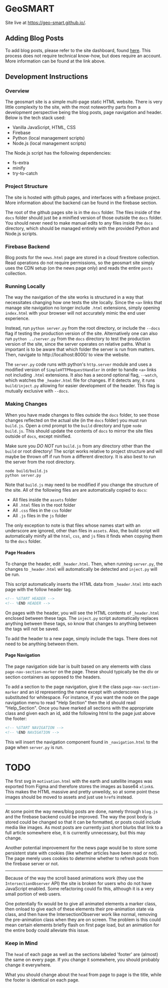 # GeoSMART

Site live at https://geo-smart.github.io/.

## Adding Blog Posts

To add blog posts, please refer to the site dashboard, found [here](https://github.com/geo-smart/site-dashboard). This process does not require technical know-how, but does require an account. More information can be found at the link above.

## Development Instructions

### Overview

The geosmart site is a simple multi-page static HTML website. There is very little complexity to the site, with the most noteworthy parts from a development perspective being the blog posts, page navigation and header. Below is the tech stack used:

* Vanilla JavaScript, HTML, CSS
* Firebase
* Python (local management scripts)
* Node.js (local management scripts)

The Node.js script has the following dependencies:

* fs-extra
* minify
* try-to-catch

### Project Structure

The site is hosted with github pages, and interfaces with a firebase project. More information about the backend can be found in the firebase section.

The root of the github pages site is in the `docs` folder. The files inside of the `docs` folder should just be a minified version of those outside the `docs` folder. You should never need to make manual edits to any files inside the `docs` directory, which should be managed entirely with the provided Python and Node.js scripts.

### Firebase Backend

Blog posts for the `news.html` page are stored in a cloud firestore collection. Read operations do not require permissions, so the geosmart site simply uses the CDN setup (on the news page only) and reads the entire `posts` collection. 

### Running Locally

The way the navigation of the site works is structured in a way that necessitates changing how one tests the site locally. Since the `<a>` links that manage site navigation no longer include `.html` extensions, simply opening `index.html` with your browser will not accurately mimic the end user experience.

Instead, run `python server.py` from the root directory, or include the `--docs` flag if testing the production version of the site. Alternatively one can also run `python ../server.py` from the `docs` directory to test the production version of the site, since the server operates on relative paths. What is important is to be aware that which folder the server is run from matters. Then, navigate to http://localhost:8000/ to view the website.

The `server.py` code runs with python's `http.server` module and uses a modified version of `SimpleHTTPRequestHandler` in order to handle `<a>` links not including `.html` extensions. It also has a second optional flag, `--watch`, which watches the `_header.html` file for changes. If it detects any, it runs `build/inject.py` allowing for easier development of the header. This flag is mutually exclusive with `--docs`.

### Making Changes

When you have made changes to files outside the `docs` folder, to see those changes reflected on the actual site (in the `docs` folder) you must run `build.js`. Open a cmd prompt to the `build` directory and type `node build.js`. This should update the contents of `docs` to mirror the site files outside of `docs`, except minified.

Make sure you *DO NOT* run `build.js` from any directory other than the `build` or root directory! The script works relative to project structure and will maybe be thrown off if run from a different directory. It is also best to run the server from the root directory.

```
node build/build.js
python server.py
```

Note that `build.js` may need to be modified if you change the structure of the site. All of the following files are are automatically copied to `docs`: 

* All files inside the `assets` folder
* All `.html` files in the root folder
* All `.css` files in the `css` folder
* All `.js` files in the `js` folder

The only exception to note is that files whose names start with an underscore are ignored, other than files in `assets`. Also, the build script will automatically minify all the `html`, `css`, and `js` files it finds when copying them to the  `docs` folder. 

#### Page Headers

To change the header, edit `_header.html`. Then, when running `server.py`, the changes to `_header.html` will automatically be detected and `inject.py` will be run.

This script automatically inserts the HTML data from `_header.html` into each page with the follow header tag.

```html
<!-- %START HEADER -->
<!-- %END HEADER -->
```

On pages with the header, you will see the HTML contents of `_header.html` enclosed between these tags. The `inject.py` script automatically replaces anything between these tags, so know that changes to anything between the tags will not be saved.

To add the header to a new page, simply include the tags. There does not need to be anything between them.

#### Page Navigation

The page navigation side bar is built based on any elements with class `page-nav-section-marker` on the page. These should typically be the div or section containers as opposed to the headers. 

To add a section to the page navigation, give it the class `page-nav-section-marker` and an id representing the name except with underscores substituted for whitespace. For instance, if you want the node on the page navigation menu to read "Help Section" then the id should read "Help_Section". Once you have marked all sections with the appropriate class and given each an id, add the following html to the page just above the footer:

```html
<!-- %START NAVIGATION -->
<!-- %END NAVIGATION -->
```

This will insert the navigation component found in `_navigation.html` to the page when `server.py` is run.

# TODO

The first svg in `motivation.html` with the earth and satellite images was exported from Figma and therefore stores the images as base64 `xlink`s. This makes the HTML massive and pretty unweildy, so at some point these images should be moved to assets and just use `href`s instead.

***

At some point the way news/blog posts are done, namely through `blog.js` and the firebase backend could be improved. The way the post body is stored could be changed so that it can be formatted, or posts could include media like images. As most posts are currently just short blurbs that link to a full article somewhere else, it is currently unnecessary, but this may change.

Another potential improvement for the news page would be to store some persistent state with cookies (like whether articles have been read or not). The page merely uses cookies to determine whether to refresh posts from the firebase server or not.

***

Because of the way the scroll based animations work (they use the `IntersectionObserver` API) the site is broken for users who do not have JavaScript enabled. Some refactoring could fix this, although it is a very small portion of web users.

One potentially fix would be to give all animated elements a marker class, then onload to give each of these elements their pre-animation state via class, and then have the IntersectionObserver work like normal, removing the pre-animation class when they are on screen. The problem is this could mean certain elements briefly flash on first page load, but an animation for the entire body could alleviate this issue.

### Keep in Mind

The `head` of each page as well as the sections labeled 'footer' are (almost) the same on every page. If you change it somewhere, you should probably change it everywhere.

What you should change about the `head` from page to page is the title, while the footer is identical on each page.